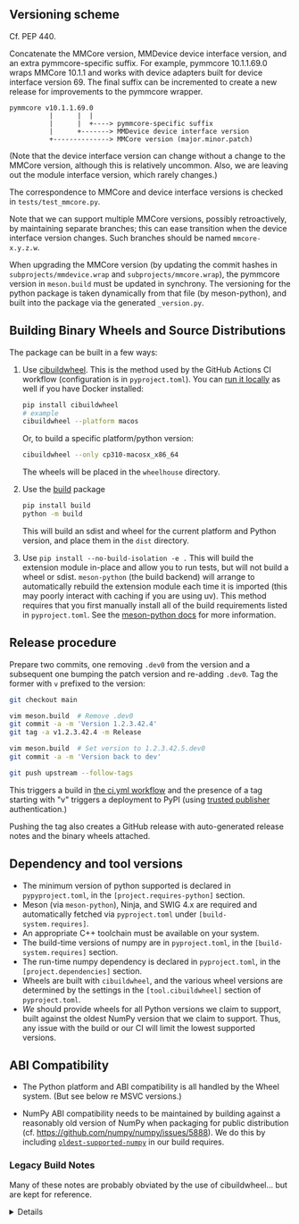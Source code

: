 ## Versioning scheme

Cf. PEP 440.

Concatenate the MMCore version, MMDevice device interface version, and an extra
pymmcore-specific suffix. For example, pymmcore 10.1.1.69.0 wraps MMCore 10.1.1
and works with device adapters built for device interface version 69. The
final suffix can be incremented to create a new release for improvements to the
pymmcore wrapper.

```
pymmcore v10.1.1.69.0
          |      |  |
          |      |  +----> pymmcore-specific suffix
          |      +-------> MMDevice device interface version
          +--------------> MMCore version (major.minor.patch)
```

(Note that the device interface version can change without a change to the
MMCore version, although this is relatively uncommon. Also, we are leaving out
the module interface version, which rarely changes.)

The correspondence to MMCore and device interface versions is checked in
`tests/test_mmcore.py`.

Note that we can support multiple MMCore versions, possibly retroactively, by
maintaining separate branches; this can ease transition when the device
interface version changes. Such branches should be named `mmcore-x.y.z.w`.

When upgrading the MMCore version (by updating the commit hashes in
`subprojects/mmdevice.wrap` and `subprojects/mmcore.wrap`), the pymmcore
version in `meson.build` must be updated in synchrony. The versioning for the
python package is taken dynamically from that file (by meson-python), and built
into the package via the generated `_version.py`.

## Building Binary Wheels and Source Distributions

The package can be built in a few ways:

1. Use [cibuildwheel](https://cibuildwheel.readthedocs.io/en/stable/).
   This is the method used by the GitHub Actions CI workflow (configuration
   is in `pyproject.toml`). You can [run it locally](https://cibuildwheel.readthedocs.io/en/stable/setup/#local) as well
   if you have Docker installed:

    ```sh
    pip install cibuildwheel
    # example
    cibuildwheel --platform macos
    ```
   Or, to build a specific platform/python version:
   ```sh
   cibuildwheel --only cp310-macosx_x86_64
   ```

   The wheels will be placed in the `wheelhouse` directory.

2. Use the [build](https://pypi.org/project/build/) package

    ```sh
    pip install build
    python -m build
    ```

    This will build an sdist and wheel for the current platform and Python
    version, and place them in the `dist` directory.

3. Use `pip install --no-build-isolation -e .`
   This will build the extension module in-place and allow you to run tests,
   but will not build a wheel or sdist. `meson-python` (the build backend) will
   arrange to automatically rebuild the extension module each time it is
   imported (this may poorly interact with caching if you are using uv). This
   method requires that you first manually install all of the build
   requirements listed in `pyproject.toml`. See the
   [meson-python docs](https://meson-python.readthedocs.io/en/latest/how-to-guides/editable-installs.html)
   for more information.

## Release procedure

Prepare two commits, one removing `.dev0` from the version and a subsequent one
bumping the patch version and re-adding `.dev0`. Tag the former with `v`
prefixed to the version:

```bash
git checkout main

vim meson.build  # Remove .dev0
git commit -a -m 'Version 1.2.3.42.4'
git tag -a v1.2.3.42.4 -m Release

vim meson.build  # Set version to 1.2.3.42.5.dev0
git commit -a -m 'Version back to dev'

git push upstream --follow-tags
```

This triggers a build in [the ci.yml workflow](.github/workflows/ci.yml) and
the presence of a tag starting with "v" triggers a deployment to PyPI (using
[trusted publisher](https://docs.pypi.org/trusted-publishers/) authentication.)

Pushing the tag also creates a GitHub release with auto-generated release notes
and the binary wheels attached.

## Dependency and tool versions

- The minimum version of python supported is declared in `pypyproject.toml`,
  in the `[project.requires-python]` section.
- Meson (via `meson-python`), Ninja, and SWIG 4.x are required and
  automatically fetched via `pyproject.toml` under `[build-system.requires]`.
- An appropriate C++ toolchain must be available on your system.
- The build-time versions of numpy are in `pyproject.toml`, in the
  `[build-system.requires]` section.
- The run-time numpy dependency is declared in `pyproject.toml`, in the
  `[project.dependencies]` section.
- Wheels are built with `cibuildwheel`, and the various wheel versions are
  determined by the settings in the `[tool.cibuildwheel]` section of
  `pyproject.toml`.
- _We_ should provide wheels for all Python versions we claim to support,
  built against the oldest NumPy version that we claim to support. Thus, any
  issue with the build or our CI will limit the lowest supported versions.

## ABI Compatibility

- The Python platform and ABI compatibility is all handled by the Wheel system.
  (But see below re MSVC versions.)

- NumPy ABI compatibility needs to be maintained by building against a
  reasonably old version of NumPy when packaging for public distribution (cf.
  https://github.com/numpy/numpy/issues/5888).  We do this by including
  [`oldest-supported-numpy`](https://github.com/scipy/oldest-supported-numpy)
  in our build requires.

### Legacy Build Notes

Many of these notes are probably obviated by the use of cibuildwheel... but
are kept for reference.

<details>

### Windows

- MSVC version. Python 3.5 and later are built with MSVC 14.x (i.e. Visual
  Studio 2015 to 2019). However, the official Python installer ships with its
  own copy of the VC runtime (in particular, `vcruntime140.dll`). This means
  that (in theory) our extension module must be built with an MSVC version that
  is not newer than the runtime shipped with Python. I say "in theory" because
  it is not clear if this actually results in problems, but let's play it safe.

  Python prints the MSVC version used to build itself when started. This
  version may change with the patch version of Python. Here are a few examples:

  - Python 3.8.1 (64-bit): MSC v.1916 = VS2017
  - Python 3.9.1 (64-bit): MSC v.1927 = VS2019
  - Python 3.8.7 (64-bit): MSC v.1928 = VS2019
  - Python 3.10.0 (64-bit): MSC v.1929 = VS2019
  - Python 3.11.0 (64-bit): MSC v.1933 = VS2022

  In general, it is probably safest to always build with VS2015 (older patch
  versions of Python 3.8 may be built with VS2015). This can be done by
  running `setup.py` inside the VS2015 Native Tools Command Prompt (this works
  because we use `setuptools`; with `distutils` extra environment variables are
  needed).

  It should also be noted that some Python package wheels (e.g. SciPy) ship a
  copy of `msvcp140.dll` (the C++ runtime) and other "140" DLLs. If they are
  loaded first, the version is pinned.

  We might want to pay attention to all this if/when Micro-Manager starts
  shipping with device adapters built with newer MSVC versions in the future.

- Should we ship `msvcp140.dll` as part of the wheel? Given how the Python.org
  Windows installers are designed for non-admin installation, we technically
  should.

### macOS

- `MACOSX_DEPLOYMENT_TARGET` should be set to match the Python.org Python we
  are building for, as much as reasonably possible. Currently, `10.9` is the
  best value for Python 3.5-3.10.
- Our extension will still work if our deployment target is newer than
  Python's, so long as it is not newer than the host macOS version.
- In the not-so-likely event that our extension uses symbols only available in
  macOS SDKs newer than the deployment target, those symbols will appear as
  'weak' in `nm -mu`.
  - Not all weak symbols are a problem. There will always be a few from the C++
    standard library that are harmless.
- The built extension should be checked for undefined symbols (`nm -mu`) that
  are "dynamically looked up", other than those starting with `_Py` or `__Py`.
  There should be none if the build is correct.

### Linux

- The manylinux docker images appear to solve all our problems.


### Resources

- [Windows Compilers](https://wiki.python.org/moin/WindowsCompilers) on Python Wiki
- [MacPython: Spinning wheels](https://github.com/MacPython/wiki/wiki/Spinning-wheels) (macOS ABI)
- [manylinux](https://github.com/pypa/manylinux) Docker images; [PEP
  513](https://python.org/dev/peps/pep-0513),
  [571](https://python.org/dev/peps/pep-0571), and
  [599](https://python.org/dev/peps/pep-0599)

- Windows [DLL search order](https://docs.microsoft.com/en-us/windows/win32/dlls/dynamic-link-library-search-order)
- Unmaintained Apple [tech
  note](https://developer.apple.com/library/archive/technotes/tn2064/_index.html)
  describing `MACOSX_DEPLOYMENT_TARGET`


</details>
